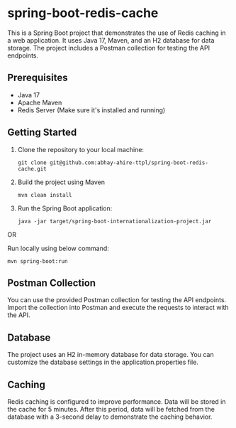# spring-boot-redis-cache

This is a Spring Boot project that demonstrates the use of Redis caching in a web application. It uses Java 17, Maven, and an H2 database for data storage. The project includes a Postman collection for testing the API endpoints.

## Prerequisites

- Java 17
- Apache Maven
- Redis Server (Make sure it's installed and running)

## Getting Started

1. Clone the repository to your local machine:

   ```shell
   git clone git@github.com:abhay-ahire-ttpl/spring-boot-redis-cache.git

2. Build the project using Maven

    ```shell
    mvn clean install

3. Run the Spring Boot application:
    ```shell
    java -jar target/spring-boot-internationalization-project.jar

OR

Run locally using below command:

    mvn spring-boot:run

## Postman Collection

You can use the provided Postman collection for testing the API endpoints. Import the collection into Postman and execute the requests to interact with the API.

## Database
The project uses an H2 in-memory database for data storage. You can customize the database settings in the application.properties file.

## Caching
Redis caching is configured to improve performance. Data will be stored in the cache for 5 minutes. After this period, data will be fetched from the database with a 3-second delay to demonstrate the caching behavior.
